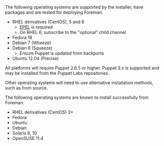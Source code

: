 
The following operating systems are supported by the installer, have packages and are tested for deploying Foreman:

* RHEL derivatives (CentOS), 5 and 6
  * [EPEL](http://fedoraproject.org/wiki/EPEL) is required
  * On RHEL 6, subscribe to the "optional" child channel
* Fedora 18
* Debian 7 (Wheeze)
* Debian 6 (Squeeze)
  * Ensure Puppet is updated from backports
* Ubuntu 12.04 (Precise)

All platforms will require Puppet 2.6.5 or higher.  Puppet 3.x is supported and may be installed from the Puppet Labs repositories.

Other operating systems will need to use alternative installation methods, such as from source.

The following operating systems are known to install successfully from Foreman:

* RHEL derivatives (CentOS) 3+
* Fedora
* Ubuntu
* Debian
* Solaris 8, 10
* OpenSUSE 11.4
